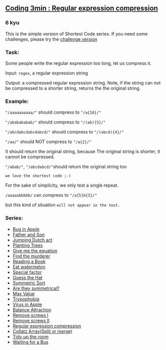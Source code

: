<h2><a href=https://www.codewars.com/kata/570bae4b0237999e940016e9/train/javascript target="_blank">Coding 3min : Regular expression compression</a></h2><h3>6 kyu</h3><p>This is the simple version of Shortest Code series. If you need some challenges, please try the <a href="http://www.codewars.com/kata/5707c6e74f2c29a750001f8b" data-turbolinks="false" target="_blank">challenge version</a></p><h3 id="task">Task:</h3><p>Some people write the regular expression too long, let us compress it.</p><p>Input: <code>regex</code>, a regular expression string</p><p>Output: a compressed regular expression string. Note, if the string can not be compressed to a shorter string, returns the the original string.</p><h3 id="example">Example:</h3><p><code>"/aaaaaaaaaa/"</code> should compress to <code>"/a{10}/"</code></p><p><code>"/ababababab/"</code> should compress to <code>"/(ab){5}/"</code></p><p><code>"/abcdabcdabcdabcd/"</code> should compress to <code>"/(abcd){4}/"</code></p><p><code>"/aa/"</code> should NOT compress to <code>"/a{2}/"</code></p><p>It should return the original string, because The original string is shorter, it cannot be compressed.</p><p><code>"/abab/"</code>, <code>"/abcdabcd/"</code>should return the original string too</p><p><code>we love the shortest code ;-)</code></p><p>For the sake of simplicity, we only test a single repeat.</p><p><code>/aaaaabbbbb/</code> can compress to <code>"/a{5}b{5}/"</code></p><p>but this kind of situation <code>will not appear in the test.</code></p><h3 id="series">Series:</h3><ul><li><a href="http://www.codewars.com/kata/56fe97b3cc08ca00e4000dc9" data-turbolinks="false" target="_blank">Bug in Apple</a></li><li><a href="http://www.codewars.com/kata/56fe9a0c11086cd842000008" data-turbolinks="false" target="_blank">Father and Son</a></li><li><a href="http://www.codewars.com/kata/570bcd9715944a2c8e000009" data-turbolinks="false" target="_blank">Jumping Dutch act</a></li><li><a href="http://www.codewars.com/kata/5710443187a36a9cee0005a1" data-turbolinks="false" target="_blank">Planting Trees</a></li><li><a href="http://www.codewars.com/kata/56fe9b65cc08cafbc5000de3" data-turbolinks="false" target="_blank">Give me the equation</a></li><li><a href="http://www.codewars.com/kata/570f3fc5b29c702c5500043e" data-turbolinks="false" target="_blank">Find the murderer</a></li><li><a href="http://www.codewars.com/kata/570ca6a520c69f39dd0016d4" data-turbolinks="false" target="_blank">Reading a Book</a></li><li><a href="http://www.codewars.com/kata/570df12ce6e9282a7d000947" data-turbolinks="false" target="_blank">Eat watermelon</a></li><li><a href="http://www.codewars.com/kata/570e5d0b93214b1a950015b1" data-turbolinks="false" target="_blank">Special factor</a></li><li><a href="http://www.codewars.com/kata/570ef7a834e61306da00035b" data-turbolinks="false" target="_blank">Guess the Hat</a></li><li><a href="http://www.codewars.com/kata/5705aeb041e5befba20010ba" data-turbolinks="false" target="_blank">Symmetric Sort</a></li><li><a href="http://www.codewars.com/kata/5705cc3161944b10fd0004ba" data-turbolinks="false" target="_blank">Are they symmetrical?</a></li><li><a href="http://www.codewars.com/kata/570771871df89cf59b000742" data-turbolinks="false" target="_blank">Max Value</a></li><li><a href="http://www.codewars.com/kata/56fe9ffbc25bf33fff000f7c" data-turbolinks="false" target="_blank">Trypophobia</a></li><li><a href="http://www.codewars.com/kata/5700af83d1acef83fd000048" data-turbolinks="false" target="_blank">Virus in Apple</a></li><li><a href="http://www.codewars.com/kata/57033601e55d30d3e0000633" data-turbolinks="false" target="_blank">Balance Attraction</a></li><li><a href="http://www.codewars.com/kata/5710a50d336aed828100055a" data-turbolinks="false" target="_blank">Remove screws I</a></li><li><a href="http://www.codewars.com/kata/5710a8fd336aed00d9000594" data-turbolinks="false" target="_blank">Remove screws II</a></li><li><a href="http://www.codewars.com/kata/570bae4b0237999e940016e9" data-turbolinks="false" target="_blank">Regular expression compression</a></li><li><a href="http://www.codewars.com/kata/56fe9d579b7bb6b027000001" data-turbolinks="false" target="_blank">Collatz Array(Split or merge)</a></li><li><a href="http://www.codewars.com/kata/5703ace6e55d30d3e0001029" data-turbolinks="false" target="_blank">Tidy up the room</a></li><li><a href="http://www.codewars.com/kata/57070eff924f343280000015" data-turbolinks="false" target="_blank">Waiting for a Bus</a></li></ul>